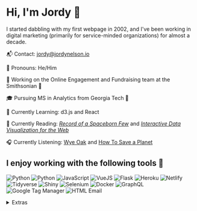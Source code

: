 # Hi, I'm Jordy 👋

I started dabbling with my first webpage in 2002, and I've been working in digital marketing (primarily for service-minded organizations) for almost a decade.

📬 Contact: [jordy@jordynelson.io](mailto:jordy@jordynelson.io)

👤 Pronouns: He/Him

💼 Working on the Online Engagement and Fundraising team at the Smithsonian 🏰

🎓 Pursuing MS in Analytics from Georgia Tech 🐝

🌱 Currently Learning: d3.js and React

📘 Currently Reading: _[Record of a Spaceborn Few](https://www.otherscribbles.com/#/spacebornfew/)_ and _[Interactive Data Visualization for the Web](https://learning.oreilly.com/library/view/interactive-data-visualization/9781491921296/)_

🎧 Currently Listening: [Wye Oak](https://open.spotify.com/artist/5SjNVG3L9mgWQPsfp1sFDB?si=hvWeJvh1Sa-E54hHwbRWeQ) and [How To Save a Planet](https://open.spotify.com/show/1KzrasExlM5dgMYwgFHns6?si=peWxcoXMQM2vgmkV9hVy8w)

## I enjoy working with the following tools 🧰

![](https://img.shields.io/badge/Code-R-informational?style=flat-square/&logo=R&logoColor=white&color=C2CAFD "Python")
![](https://img.shields.io/badge/Code-Python-informational?style=flat-square/&logo=Python&logoColor=white&color=C2CAFD "Python")
![](https://img.shields.io/badge/Code-JavaScript-informational?style=flat-square/&logo=JavaScript&logoColor=white&color=C2CAFD "JavaScript")
![](https://img.shields.io/badge/Framework-VueJS-informational?style=flat-square/&logo=Vue.JS&logoColor=white&color=093D8D "VueJS")
![](https://img.shields.io/badge/Framework-Flask-informational?style=flat-square/&logo=Flask&logoColor=white&color=093D8D "Flask")
![](https://img.shields.io/badge/Cloud-Heroku-informational?style=flat-square/&logo=Heroku&logoColor=white&color=FFC69F "Heroku")
![](https://img.shields.io/badge/Cloud-Netlify-informational?style=flat-square/&logo=Netlify&logoColor=white&color=FFC69F "Netlify")
![](https://img.shields.io/badge/Tools-Tidyverse-informational?style=flat-square/&logo=RStudio&logoColor=white&color=6AE9A0 "Tidyverse")
![](https://img.shields.io/badge/Tools-Shiny-informational?style=flat-square/&logo=RStudio&logoColor=white&color=6AE9A0 "Shiny")
![](https://img.shields.io/badge/Tools-Selenium-informational?style=flat-square/&logo=Selenium&logoColor=white&color=6AE9A0 "Selenium")
![](https://img.shields.io/badge/Tools-Docker-informational?style=flat-square/&logo=Docker&logoColor=white&color=6AE9A0 "Docker")
![](https://img.shields.io/badge/Tools-GraphQL-informational?style=flat-square/&logo=GraphQL&logoColor=white&color=6AE9A0 "GraphQL")
![](https://img.shields.io/badge/Tools-Google_Tag_Manager-informational?style=flat-square/&logo=Google-Tag-Manager&logoColor=white&color=6AE9A0 "Google Tag Manager")
![](https://img.shields.io/badge/Tools-HTML_Email-informational?style=flat-square/&logo=Mail.Ru&logoColor=white&color=F23969&label=🤠%20%20%20%20🤪 "HTML Email")

<!--
**jordy248/jordy248** is a ✨ _special_ ✨ repository because its `README.md` (this file) appears on your GitHub profile.

Here are some ideas to get you started:

- 🔭 I’m currently working on ...
- 🌱 I’m currently learning ...
- 👯 I’m looking to collaborate on ...
- 🤔 I’m looking for help with ...
- 💬 Ask me about ...
- 📫 How to reach me: ...
- 😄 Pronouns: ...
- ⚡ Fun fact: ...
-->

<details>
  <summary>Extras</summary>
  <img src="https://komarev.com/ghpvc/?username=jordy248&color=093D8D" alt="profile views" />
</details>
